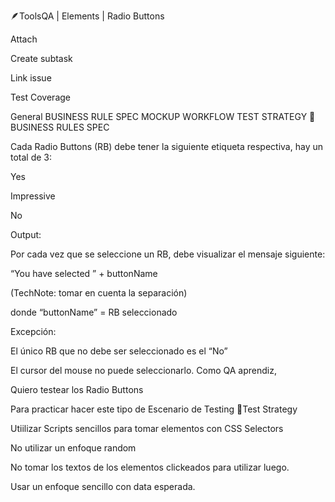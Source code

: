 🪶ToolsQA | Elements | Radio Buttons

Attach

Create subtask

Link issue


Test Coverage

General
BUSINESS RULE SPEC
MOCKUP
WORKFLOW
TEST STRATEGY
🚩BUSINESS RULES SPEC

Cada Radio Buttons (RB) debe tener la siguiente etiqueta respectiva, hay un total de 3:

Yes

Impressive

No

Output:

Por cada vez que se seleccione un RB, debe visualizar el mensaje siguiente:

 “You have selected ” + buttonName

(TechNote: tomar en cuenta la separación)

donde “buttonName” = RB seleccionado

Excepción:

El único RB que no debe ser seleccionado es el “No” 

El cursor del mouse no puede seleccionarlo.
Como QA aprendiz,

Quiero testear los Radio Buttons

Para practicar hacer este tipo de Escenario de Testing
🧪Test Strategy

Utiilizar Scripts sencillos para tomar elementos con CSS Selectors

No utilizar un enfoque random

No tomar los textos de los elementos clickeados para utilizar luego.

Usar un enfoque sencillo con data esperada.